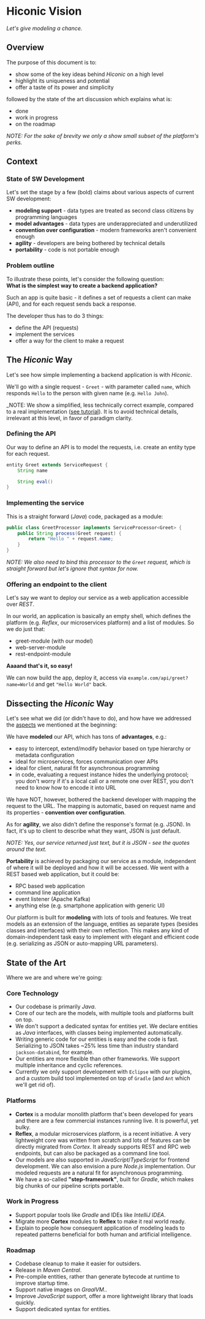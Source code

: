 # Hiconic Vision

_Let's give modeling a chance._

## Overview

The purpose of this document is to:
* show some of the key ideas behind _Hiconic_ on a high level
* highlight its uniqueness and potential
* offer a taste of its power and simplicity

followed by the state of the art discussion which explains what is:
* done
* work in progress
* on the roadmap

_NOTE: For the sake of brevity we only a show small subset of the platform's perks._

<!--
Lastly, we discuss the broader advantages of our approach, including in the context of artificial intelligence.
-->

## Context

### State of SW Development

Let's set the stage by a few (bold) claims about various aspects of current SW development:
* **modeling support** - data types are treated as second class citizens by programming languages
* **model advantages** - data types are underappreciated and underutilized
* **convention over configuration** - modern frameworks aren't convenient enough
* **agility** - developers are being bothered by technical details
* **portability** - code is not portable enough


### Problem outline

To illustrate these points, let's consider the following question: \
**What is the simplest way to create a backend application?**

Such an app is quite basic - it defines a set of requests a client can make (API), and for each request sends back a response.

The developer thus has to do 3 things:
* define the API (requests)
* implement the services
* offer a way for the client to make a request

## The _Hiconic_ Way

Let's see how simple implementing a backend application is with _Hiconic_.

We'll go with a single request - `Greet` - with parameter called `name`, which responds `Hello` to the person with given name (e.g. `Hello John`).

_NOTE: We show a simplified, less technically correct example, compared to a real implementation ([see tutorial](../getting-started/getting-started.md)). It is to avoid technical details, irrelevant at this level, in favor of paradigm clarity.

### Defining the API

Our way to define an API is to model the requests, i.e. create an entity type for each request.

```java
entity Greet extends ServiceRequest {
    String name

    String eval()
}
```

### Implementing the service

This is a straight forward (_Java_) code, packaged as a module:

```java
public class GreetProcessor implements ServiceProcessor<Greet> {
    public String process(Greet request) {
        return "Hello " + request.name;
    }
}
```

_NOTE: We also need to bind this processor to the `Greet` request, which is straight forward but let's ignore that syntax for now._

### Offering an endpoint to the client

Let's say we want to deploy our service as a web application accessible over _REST_.

In our world, an application is basically an empty shell, which defines the platform (e.g. _Reflex_, our microservices platform) and a list of modules. So we do just that:
* greet-module (with our model)
* web-server-module
* rest-endpoint-module

**Aaaand that's it, so easy!**

We can now build the app, deploy it, access via `example.com/api/greet?name=World` and get `"Hello World"` back.

## Dissecting the _Hiconic_ Way

Let's see what we did (or didn't have to do), and how have we addressed the [aspects](#state-of-sw-development) we mentioned at the beginning:

We have **modeled** our API, which has tons of **advantages**, e.g.:
* easy to intercept, extend/modify behavior based on type hierarchy or metadata configuration
* ideal for microservices, forces communication over APIs
* ideal for client, natural fit for asynchronous programming
* in code, evaluating a request instance hides the underlying protocol; you don't worry if it's a local call or a remote one over REST, you don't need to know how to encode it into URL

We have NOT, however, bothered the backend developer with mapping the request to the URL. The mapping is automatic, based on request name and its properties - **convention over configuration**.

As for **agility**, we also didn't define the response's format (e.g. JSON). In fact, it's up to client to describe what they want, JSON is just default.

_NOTE: Yes, our service returned just text, but it is JSON - see the quotes around the text._

**Portability** is achieved by packaging our service as a module, independent of where it will be deployed and how it will be accessed. We went with a REST based web application, but it could be:
* RPC based web application
* command line application
* event listener (Apache Kafka)
* anything else (e.g. smartphone application with generic UI)

Our platform is built for **modeling** with lots of tools and features. We treat models as an extension of the language, entities as separate types (besides classes and interfaces) with their own reflection. This makes any kind of domain-independent task easy to implement with elegant and efficient code (e.g. serializing as JSON or auto-mapping URL parameters).

## State of the Art

Where we are and where we're going:

### Core Technology

* Our codebase is primarily _Java_.
* Core of our tech are the models, with multiple tools and platforms built on top.
* We don't support a dedicated syntax for entities yet. We declare entities as _Java_ interfaces, with classes being implemented automatically.
* Writing generic code for our entities is easy and the code is fast. Serializing to JSON takes ~25% less time than industry standard `jackson-databind`, for example.
* Our entities are more flexible than other frameworks. We support multiple inheritance and cyclic references.
* Currently we only support development with `Eclipse` with our plugins, and a custom build tool implemented on top of `Gradle` (and `Ant` which we'll get rid of).

### Platforms

* **Cortex** is a modular monolith platform that's been developed for years and there are a few commercial instances running live. It is powerful, yet bulky.
* **Reflex**, a modular microservices platform, is a recent initiative. A very lightweight core was written from scratch and lots of features can be directly migrated from _Cortex_. It already supports REST and RPC web endpoints, but can also be packaged as a command line tool.
* Our models are also supported in _JavaScript_/_TypeScript_ for frontend development. We can also envision a pure _Node.js_ implementation. Our modeled requests are a natural fit for asynchronous programming.
* We have a so-called **"step-framework"**, built for _Gradle_, which makes big chunks of our pipeline scripts portable.

### Work in Progress

* Support popular tools like _Gradle_ and IDEs like _IntelliJ IDEA_.
* Migrate more **Cortex** modules to **Reflex** to make it real world ready.
* Explain to people how consequent application of modeling leads to repeated patterns beneficial for both human and artificial intelligence.

### Roadmap

* Codebase cleanup to make it easier for outsiders.
* Release in _Maven Central_.
* Pre-compile entities, rather than generate bytecode at runtime to improve startup time.
* Support native images on _GraalVM_..
* Improve _JavaScript_ support, offer a more lightweight library that loads quickly.
* Support dedicated syntax for entities.
